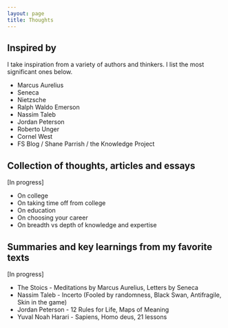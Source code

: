 ```yaml
---
layout: page
title: Thoughts
---
```


## Inspired by

I take inspiration from a variety of authors and thinkers. I list the most significant ones below.

* Marcus Aurelius
* Seneca
* Nietzsche
* Ralph Waldo Emerson
* Nassim Taleb
* Jordan Peterson
* Roberto Unger
* Cornel West
* FS Blog / Shane Parrish / the Knowledge Project


## Collection of thoughts, articles and essays

[In progress]

* On college
* On taking time off from college
* On education
* On choosing your career
* On breadth vs depth of knowledge and expertise

## Summaries and key learnings from my favorite texts

[In progress]

* The Stoics - Meditations by Marcus Aurelius, Letters by Seneca
* Nassim Taleb - Incerto (Fooled by randomness, Black Swan, Antifragile, Skin in the game)
* Jordan Peterson - 12 Rules for Life, Maps of Meaning
* Yuval Noah Harari - Sapiens, Homo deus, 21 lessons
